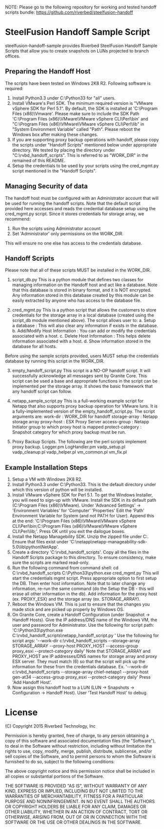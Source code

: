 NOTE: Please go to the following repository for working and tested handoff scripts bundle: https://github.com/riverbed/steelfusion-handoff

SteelFusion Handoff Sample Script
============================

steelfusion-handoff-sample provides Riverbed SteelFusion Handoff Sample Scripts that allow you to create snapshots on LUNs projected to branch offices.

Preparing the Handoff Host
---------------------

The scripts have been tested on Windows 2K8 R2. Following software is required:

1. Install Python3.3 under C:\Python33 for "all" users.
2. Install VMware's Perl SDK. The minimum required version is "VMware vSphere SDK for Perl 5.1".
By default, the SDK is installed at 'C:\Program Files (x86)\Vmware'.
Please make sure to include the SDK Path 'C:\Program Files (x86)\VMware\VMware vSphere CLI\Perl\bin' and
"C:\Program Files (x86)\VMware\VMware vSphere CLI\Perl\lib" in "System Environment Variable" called "Path".
Please reboot the Windows box after making these changes.
3. If you are supporting proxy backup operations with handoff, please copy the scripts
under "Handoff Scripts" mentioned below under appropriate directory.
We tested by placing the directory under "C:\rvbd_handoff_scripts".
This is referred to as "WORK_DIR" in the remained of this README.   
4. Setup the credentials to be used by your scripts using the cred_mgmt.py script
mentioned in the "Handoff Scripts".

Managing Security of data
-------------

The handoff host must be configured with an Administrator account
that will be used for running the handoff scripts.
Note that the default script provided here accesses and reads the
credential database setup using the cred_mgmt.py script.
Since it stores credentials for storage array, we recommend:

1. Run the scripts using Administrator account
2. Set 'Administrator' only permissions on the WORK_DIR.

This will ensure no one else has access to the credentials database.


Handoff Scripts
-------------------------

Please note that all of these scripts MUST be installed in the WORK_DIR.

1. script_db.py
This is a python module that defines two classes for managing information
on the Handoff host and act like a database. Note that this database is stored
in binary format, and it is NOT encrypted. Any information stored in this
database created by this module can be easily extracted by anyone who has
access to the database file.

2. cred_mgmt.py
This is a python script that allows the customers to store credentials
for the storage array in a local database (created using the script_db module
mentioned above). The script allows user to:
a. Setup a database : This will also clear any information if exists in the database.
b. Add/Modify Host Information : You can add or modify the credentials associated with a host.
c. Delete Host Information : This helps delete information associated with a host.
d. Show information stored in the database for all hosts.

Before using the sample scripts provided, users MUST setup the credentials database
by running this script in the WORK_DIR. 

3. empty_handoff_script.py
This script is a NO-OP handoff script. It will successfully acknowledge all messages
sent by Granite Core. This script can be used a base and appropriate functions
in the script can be implemented per the storage array. It shows the basic
framework that any handoff script can follow.

4. netapp_sample_script.py
This is a full-working example script for Netapp that also supports
proxy backup operation for VMware luns. It is a fully-implemented version
of the empty_handoff_script.py. 
The script arguments are:
work-dir : WORK_DIR for handoff
storage-array : Netapp storage array
proxy-host : ESX Proxy Server
access-group : Netapp Initiator group to which proxy host is mapped
protect-category : Snapshot category for which proxy backup must be run.

5. Proxy Backup Scripts.
The following are the perl scripts implement proxy backup.
Logger.pm LogHandler.pm
vadp_setup.pl vadp_cleanup.pl vadp_helper.pl vm_common.pl vm_fix.pl

Example Installation Steps
-------------------

1. Setup a VM with Windows 2K8 R2.
2. Install Python3.3 under C:\Python33. This is the default directory
under which this version of python will be installed.
3. Install VMware vSphere SDK for Perl 5.1.
To get the Windows Installer, you will need to sign-up with VMware.
Install the SDK in its default path (C:\Program Files (x86)\VMware).
Under 'Advanced Settings' -> 'Environment Variables' for 'Computer' 'Properties'
Edit the 'Path' Environment Variable for System (and not PATH for User).
Append this at the end:
'C:\Program Files (x86)\VMware\VMware vSphere CLI\Perl\bin;C:\Program Files (x86)\VMware\VMware vSphere CLI\Perl\lib;'.
Press OK until you exit the dailogue boxes.
4. Install the Netapp Managebility SDK.
Unzip the zipped file under C:\.
Ensure that files exist under 'C:\netapp\netapp-manageability-sdk-5.0\lib\python\NetApp'.
5. Create a directory 'C:\rvbd_handoff_scripts'. 
Copy all the files in the Handoff Scripts package to this directory.
To ensure consistency, make sure the scripts are marked read-only.
6. Run the following command from command shell:
cd C:\rvbd_handoff_scripts
C:\Python33\python.exe cred_mgmt.py
This will start the credentials mgmt script.
Press appropriate option to first setup the DB.
Then enter host information. Note that to later change any information, re-run the same
command (do the Setup the DB - this will erase all other information in the db).
Add information for the proxy host (ex. PROXY_ESX) and the storage array (ex. STORAGE_ARRAY).
7. Reboot the Windows VM. This is just to ensure that the changes 
you made stick and are picked up properly by Windows OS.
8. On Granite Core, create a Handoff Configuration (under Snapshot -> Handoff Hosts).
Give the IP address/DNS name of the Windows VM, the user and password for Administrator.
Use the following for script path:
'C:\Python33\python.exe C:\rvbd_handoff_scripts\netapp_handoff_script.py '
Use the following for script args:
'--work-dir c:\rvbd_handoff_scripts  --storage-array STORAGE_ARRAY --proxy-host PROXY_HOST --access-group proxy_esxi --protect-category daily'
Note that STORAGE_ARRAY and PROXY_HOST are IP addresses/DNS names for storage array and proxy ESX server.
They must match (6) so that the script will pick up the information for these from the credentials database.
Ex.
'--work-dir c:\rvbd_handoff_scripts --storage-array chief-netapp1 --proxy-host gen-at34 --access-group proxy_esxi --protect-category daily'
Press 'Add Handoff Host'.
9. Now assign this handoff host to a LUN (LUN -> Snapshots -> Configuration -> Handoff Host).
User 'Test Handoff Host' to debug.   

License
=======

(C) Copyright 2015 Riverbed Technology, Inc

 Permission is hereby granted, free of charge, to any person obtaining a copy
 of this software and associated documentation files (the "Software"), to deal
 in the Software without restriction, including without limitation the rights
 to use, copy, modify, merge, publish, distribute, sublicense, and/or sell
 copies of the Software, and to permit persons to whom the Software is
 furnished to do so, subject to the following conditions:

 The above copyright notice and this permission notice shall be included in
 all copies or substantial portions of the Software.

 THE SOFTWARE IS PROVIDED "AS IS", WITHOUT WARRANTY OF ANY KIND, EXPRESS OR
 IMPLIED, INCLUDING BUT NOT LIMITED TO THE WARRANTIES OF MERCHANTABILITY,
 FITNESS FOR A PARTICULAR PURPOSE AND NONINFRINGEMENT. IN NO EVENT SHALL THE
 AUTHORS OR COPYRIGHT HOLDERS BE LIABLE FOR ANY CLAIM, DAMAGES OR OTHER
 LIABILITY, WHETHER IN AN ACTION OF CONTRACT, TORT OR OTHERWISE, ARISING FROM,
 OUT OF OR IN CONNECTION WITH THE SOFTWARE OR THE USE OR OTHER DEALINGS IN
 THE SOFTWARE.
